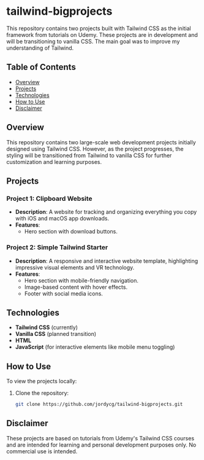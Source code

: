 # tailwind-bigprojects

This repository contains two projects built with Tailwind CSS as the initial framework from tutorials on Udemy. These projects are in development and will be transitioning to vanilla CSS. The main goal was to improve my understanding of Tailwind.

## Table of Contents
- [Overview](#overview)
- [Projects](#projects)
- [Technologies](#technologies)
- [How to Use](#how-to-use)
- [Disclaimer](#disclaimer)

## Overview
This repository contains two large-scale web development projects initially designed using Tailwind CSS. However, as the project progresses, the styling will be transitioned from Tailwind to vanilla CSS for further customization and learning purposes.

## Projects

### Project 1: Clipboard Website
- **Description**: A website for tracking and organizing everything you copy with iOS and macOS app downloads.
- **Features**:
  - Hero section with download buttons.

### Project 2: Simple Tailwind Starter
- **Description**: A responsive and interactive website template, highlighting impressive visual elements and VR technology.
- **Features**:
  - Hero section with mobile-friendly navigation.
  - Image-based content with hover effects.
  - Footer with social media icons.

## Technologies
- **Tailwind CSS** (currently)
- **Vanilla CSS** (planned transition)
- **HTML**
- **JavaScript** (for interactive elements like mobile menu toggling)

## How to Use
To view the projects locally:
1. Clone the repository:
   ```bash
   git clone https://github.com/jordycg/tailwind-bigprojects.git

## Disclaimer
These projects are based on tutorials from Udemy's Tailwind CSS courses and are intended for learning and personal development purposes only. No commercial use is intended.

